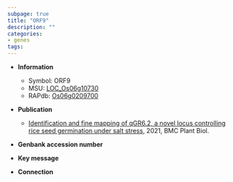 ```yaml
---
subpage: true
title: "ORF9"
description: ""
categories:
- genes
tags: 
---
```


* **Information**  
    + Symbol: ORF9  
    + MSU: [LOC_Os06g10730](http://rice.plantbiology.msu.edu/cgi-bin/ORF_infopage.cgi?orf=LOC_Os06g10730)  
    + RAPdb: [Os06g0209700](http://rapdb.dna.affrc.go.jp/viewer/gbrowse_details/irgsp1?name=Os06g0209700)  

* **Publication**  
    + [Identification and fine mapping of qGR6.2, a novel locus controlling rice seed germination under salt stress](http://www.ncbi.nlm.nih.gov/pubmed?term=Identification+and+fine+mapping+of+qGR6.2,+a+novel+locus+controlling+rice+seed+germination+under+salt+stress%5BTitle%5D), 2021, BMC Plant Biol.

* **Genbank accession number**  

* **Key message**  

* **Connection**  



